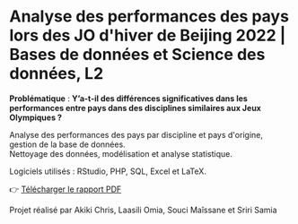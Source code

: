 # Analyse des performances des pays lors des JO d'hiver de Beijing 2022 | Bases de données et Science des données, L2

**Problématique** : **Y’a-t-il des différences significatives dans les performances entre pays dans des disciplines similaires aux Jeux Olympiques ?**

Analyse des performances des pays par discipline et pays d'origine, gestion de la base de données.  
Nettoyage des données, modélisation et analyse statistique.  

Logiciels utilisés : RStudio, PHP, SQL, Excel et LaTeX.

👉 [Télécharger le rapport PDF](https://github.com/omialaasili/Analyse-des-performances-des-pays-lors-des-JO-d-hiver-de-Beijing-2022-/raw/main/rapport/Rapport.pdf)

Projet réalisé par Akiki Chris, Laasili Omia, Souci Maîssane et Sriri Samia



